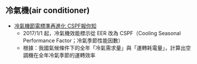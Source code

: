 ## 冷氣機(air conditioner)
- [冷氣機節電標準再進化 CSPF報你知](https://energymagazine.tier.org.tw/Cont.aspx?CatID=&ContID=22)
   - 2017/1/1 起，冷氣機效能標示從 EER 改為 CSPF（Cooling Seasonal Performance Factor；冷氣季節性能因數）
   - 根據：我國氣候條件下的全年「冷氣需求量」與「運轉耗電量」，計算出空調機在全年冷氣季節的運轉效率
